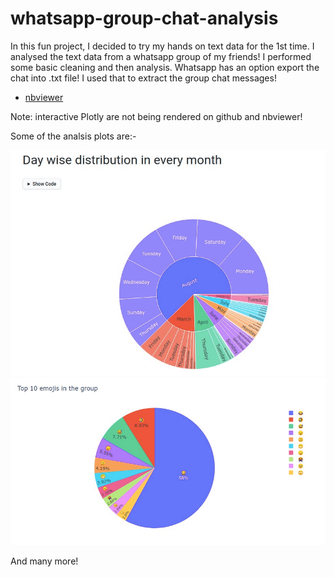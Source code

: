 # whatsapp-group-chat-analysis

In this fun project, I decided to try my hands on text data for the 1st time. I analysed the text data from a whatsapp group of my friends! I performed some basic cleaning and then analysis. Whatsapp has an option export the chat into .txt file! I used that to extract the group chat messages! 


- [nbviewer](https://nbviewer.jupyter.org/github/jithendrabsy/Side-Projects/blob/main/mini-projects/whatsapp-group-chat-analysis/whatsapp-group-chat-analysis.ipynb)

Note: interactive Plotly are not being rendered on github and nbviewer! 

Some of the analsis plots are:-

![times](images/times.png)
![emojis](images/emojis.png)

And many more!

